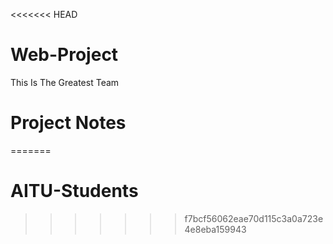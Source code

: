 <<<<<<< HEAD
# Web-Project
This Is The Greatest Team

# Project Notes
=======
# AITU-Students
>>>>>>> f7bcf56062eae70d115c3a0a723e4e8eba159943

